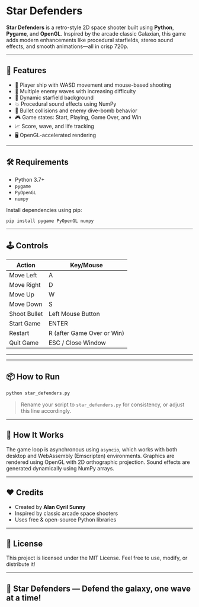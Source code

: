 
# Star Defenders

**Star Defenders** is a retro-style 2D space shooter built using **Python**, **Pygame**, and **OpenGL**. Inspired by the arcade classic Galaxian, this game adds modern enhancements like procedural starfields, stereo sound effects, and smooth animations—all in crisp 720p.

---

## 🚀 Features

- 🔫 Player ship with WASD movement and mouse-based shooting
- 👾 Multiple enemy waves with increasing difficulty
- 🌌 Dynamic starfield background
- 💥 Procedural sound effects using NumPy
- 🎯 Bullet collisions and enemy dive-bomb behavior
- 🎮 Game states: Start, Playing, Game Over, and Win
- 📈 Score, wave, and life tracking
- 🖥️ OpenGL-accelerated rendering

---

## 🛠 Requirements

- Python 3.7+
- `pygame`
- `PyOpenGL`
- `numpy`

Install dependencies using pip:

```bash
pip install pygame PyOpenGL numpy
```

---

## 🕹 Controls

| Action         | Key/Mouse          |
|----------------|--------------------|
| Move Left      | A                  |
| Move Right     | D                  |
| Move Up        | W                  |
| Move Down      | S                  |
| Shoot Bullet   | Left Mouse Button  |
| Start Game     | ENTER              |
| Restart        | R (after Game Over or Win) |
| Quit Game      | ESC / Close Window |

---


---

## 📦 How to Run

```bash
python star_defenders.py
```

> Rename your script to `star_defenders.py` for consistency, or adjust this line accordingly.

---

## 🧠 How It Works

The game loop is asynchronous using `asyncio`, which works with both desktop and WebAssembly (Emscripten) environments. Graphics are rendered using OpenGL with 2D orthographic projection. Sound effects are generated dynamically using NumPy arrays.

---

## ❤️ Credits

- Created by **Alan Cyril Sunny**
- Inspired by classic arcade space shooters
- Uses free & open-source Python libraries

---

## 📄 License

This project is licensed under the MIT License. Feel free to use, modify, or distribute it!

---

## 🌟 Star Defenders — Defend the galaxy, one wave at a time!
